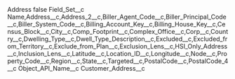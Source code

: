 <?xml version="1.0" encoding="UTF-8"?>
<CustomMetadata xmlns="http://soap.sforce.com/2006/04/metadata" xmlns:xsi="http://www.w3.org/2001/XMLSchema-instance" xmlns:xsd="http://www.w3.org/2001/XMLSchema">
    <label>Address</label>
    <protected>false</protected>
    <values>
        <field>Field_Set__c</field>
        <value xsi:type="xsd:string">Name,Address__c,Address_2__c,Biller_Agent_Code__c,Biller_Principal_Code__c,Biller_System_Code__c,Billing_Account_Key__c,Billing_House_Key__c,Census_Block__c,City__c,Comp_Footprint__c,Complex_Office__c,Corp__c,Country__c,Dwelling_Type__c,Dwell_Type_Description__c,Excluded__c,Excluded_from_Territory__c,Exclude_from_Plan__c,Exclusion_Lens__c,HSI_Only_Address__c,Inclusion_Lens__c,Latitude__c,Location_ID__c,Longitude__c,Node__c,Property_Code__c,Region__c,State__c,Targeted__c,PostalCode__c,PostalCode_4__c</value>
    </values>
    <values>
        <field>Object_API_Name__c</field>
        <value xsi:type="xsd:string">Customer_Address__c</value>
    </values>
</CustomMetadata>
